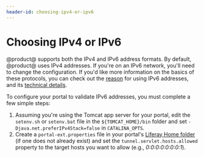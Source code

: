 ```yaml
---
header-id: choosing-ipv4-or-ipv6
---
```


# Choosing IPv4 or IPv6

@product@ supports both the IPv4 and IPv6 address formats. By default,
@product@ uses IPv4 addresses. If you're on an IPv6 network, you'll need to
change the configuration. If you'd like more information on the basics of these
protocols, you can check out the [reason](http://www.google.com/intl/en/ipv6/)
for using IPv6 addresses, and its [technical
details](http://en.wikipedia.org/wiki/IPv6).

To configure your portal to validate IPv6 addresses, you must complete a few
simple steps:

1. Assuming you're using the Tomcat app server for your portal, edit the
   `setenv.sh` or `setenv.bat` file in the `${TOMCAT_HOME}/bin` folder and set
   `-Djava.net.preferIPv4Stack=false` in `CATALINA_OPTS`.
2. Create a `portal-ext.properties` file in your portal's
   [Liferay Home folder](/docs/7-0/deploy/-/knowledge_base/d/installing-product#liferay-home)
   (if one does not already exist) and set the `tunnel.servlet.hosts.allowed`
   property to the target hosts you want to allow (e.g., *0:0:0:0:0:0:0:1*).
